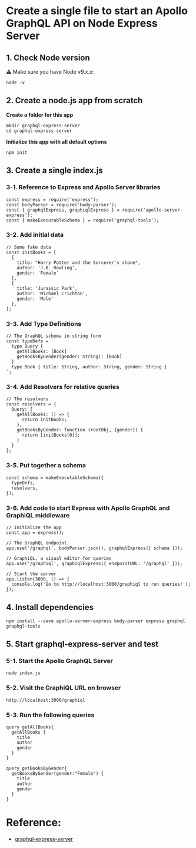 # Create a single file to start an Apollo GraphQL API on Node Express Server

## 1. Check Node version
:warning: Make sure you have Node v9.x.x:

```
node -v
```

## 2. Create a node.js app from scratch
**Create a folder for this app**
```
mkdir graphql-express-server
cd graphql-express-server
```

**Initialize this app with all default options**
```
npm init
```

## 3. Create a single index.js
### 3-1. Reference to Express and Apollo Server libraries
```
const express = require('express');
const bodyParser = require('body-parser');
const { graphqlExpress, graphiqlExpress } = require('apollo-server-express');
const { makeExecutableSchema } = require('graphql-tools');
```

### 3-2. Add initial data
```
// Some fake data
const initBooks = [
  {
    title: "Harry Potter and the Sorcerer's stone",
    author: 'J.K. Rowling',
    gender: 'Female'
  },
  {
    title: 'Jurassic Park',
    author: 'Michael Crichton',
    gender: 'Male'
  },
];
```

### 3-3. Add Type Definitions
```
// The GraphQL schema in string form
const typeDefs = `
  type Query { 
    getAllBooks: [Book]
    getBooksByGender(gender: String): [Book]
  }
  type Book { title: String, author: String, gender: String }
`;
```

### 3-4. Add Resolvers for relative queries
```
// The resolvers
const resolvers = {
  Query: { 
    getAllBooks: () => {
      return initBooks;
    },
    getBooksByGender: function (rootObj, {gender}) {
      return [initBooks[0]];
    }
  }
};
```

### 3-5. Put together a schema
```
const schema = makeExecutableSchema({
  typeDefs,
  resolvers,
});
```

### 3-6. Add code to start Express with Apollo GraphQL and GraphiQL middleware
```
// Initialize the app
const app = express();

// The GraphQL endpoint
app.use('/graphql', bodyParser.json(), graphqlExpress({ schema }));

// GraphiQL, a visual editor for queries
app.use('/graphiql', graphiqlExpress({ endpointURL: '/graphql' }));

// Start the server
app.listen(3000, () => {
  console.log('Go to http://localhost:3000/graphiql to run queries!');
});
```

## 4. Install dependencies
```
npm install --save apollo-server-express body-parser express graphql graphql-tools
```

## 5. Start graphql-express-server and test
### 5-1. Start the Apollo GraphQL Server
```
node index.js
```

### 5-2. Visit the GraphiQL URL on browser
```
http://localhost:3000/graphiql
```

### 5-3. Run the following queries
```
query getAllBooks{
  getAllBooks {
    title
    author
    gender
  }
}
```

```
query getBooksByGender{
  getBooksByGender(gender:"Female") {
    title
    author
    gender
  } 
}
```

# Reference: 
* [graphql-express-server
](https://github.com/komushi/graphql-express-server)
